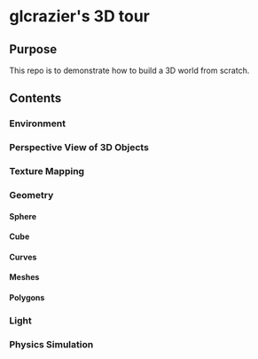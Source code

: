# glcrazier's 3D tour

## Purpose

This repo is to demonstrate how to build a 3D world from scratch.

## Contents

### Environment

### Perspective View of 3D Objects

### Texture Mapping

### Geometry

#### Sphere
#### Cube
#### Curves
#### Meshes
#### Polygons

### Light

### Physics Simulation


###